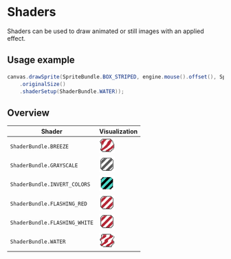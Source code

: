 # Shaders

Shaders can be used to draw animated or still images with an applied effect.

## Usage example

``` java
canvas.drawSprite(SpriteBundle.BOX_STRIPED, engine.mouse().offset(), SpriteDrawOptions
    .originalSize()
    .shaderSetup(ShaderBundle.WATER));
```

## Overview

| Shader                        | Visualization                         |
|-------------------------------|---------------------------------------|
| `ShaderBundle.BREEZE`         | ![BREEZE](BREEZE.gif)                 |
| `ShaderBundle.GRAYSCALE`      | ![GRAYSCALE](GRAYSCALE.gif)           |
| `ShaderBundle.INVERT_COLORS`  | ![INVERT_COLORS](INVERT_COLORS.gif)   |
| `ShaderBundle.FLASHING_RED`   | ![FLASHING_RED](FLASHING_RED.gif)     |
| `ShaderBundle.FLASHING_WHITE` | ![FLASHING_WHITE](FLASHING_WHITE.gif) |
| `ShaderBundle.WATER`          | ![WATER](WATER.gif)                   |

